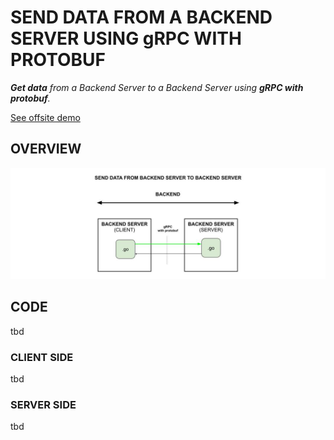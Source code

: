 # SEND DATA FROM A BACKEND SERVER USING gRPC WITH PROTOBUF

_**Get data**
from a Backend Server
to a Backend Server
using **gRPC with protobuf**._

[See offsite demo](http://www.jeffdecola.com/my-frontend-and-backend-api-examples/index.php?page=send-data-from-backend-server-to-backend-server-using-grpc-with-protobuf)

## OVERVIEW

![IMAGE - send-data-from-backend-server-to-backend-server-using-grpc-with-protobuf - IMAGE](../../../docs/pics/send-data-from-backend-server-to-backend-server-using-grpc-with-protobuf.jpg)

## CODE

tbd

### CLIENT SIDE

tbd

### SERVER SIDE

tbd
